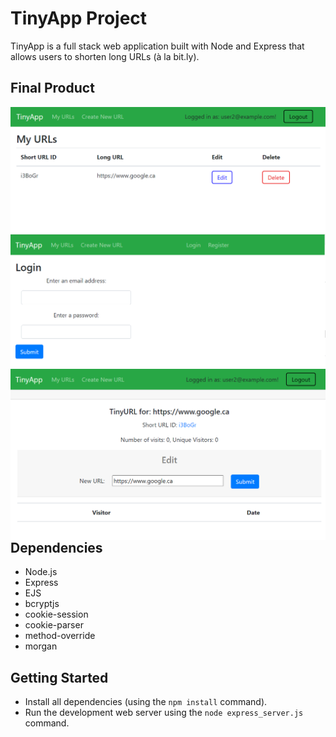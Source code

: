 # TinyApp Project

TinyApp is a full stack web application built with Node and Express that allows users to shorten long URLs (à la bit.ly).

## Final Product

<img src="screenshot0.png"
     alt="myURLs page"
     style="float: left; margin-right: 10px;" />
<img src="screenshot1.png"
     alt="login screen"
     style="float: left; margin-right: 10px;" />
<img src="screenshot2.png"
     alt="edit url screen"
     style="float: left; margin-right: 10px;" />

## Dependencies

- Node.js
- Express
- EJS
- bcryptjs
- cookie-session
- cookie-parser
- method-override
- morgan

## Getting Started

- Install all dependencies (using the `npm install` command).
- Run the development web server using the `node express_server.js` command.